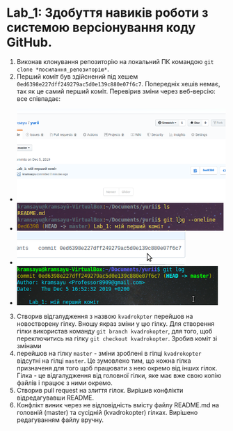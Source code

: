 # Lab_1: Здобуття навиків роботи з системою версіонування коду GitHub.

1. Виконав клонування репозиторію на локальний ПК командою `git clone *посилання_репозиторію*`.
2. Перший коміт був здійснений під хешем `0ed6398e227dff249279ac5d0e139c880e07f6c7`. Попередніх хешів немає, так як це самий перший коміт. Перевірив зміни через веб-версію: все співпадає:
- ![](img/webv.png)
- ![](img/localv.png)
- ![](img/fullhashweb.png)
- ![](img/fullhashlocal.png)
3. Створив відгалудження з назвою `kvadrokpter` перейшов на новостворену гілку. Вношу якраз зміни у цю гілку. Для створення гілки використав команду `git branch kvadrokopter`, для того, щоб переключитись на гілку `git checkout kvadrokopter`. Зробив коміт зі змінами
4. перейшов на гілку `master` - зміни зроблені в гілці `kvadrokopter` відсутні на гілці `master`. Це зумовлено тим, що кожна гілка призначеня для того щоб працювати з нею окремо від інших гілок. Гілка - це відгалудження від головної гілки, яке має вже свою копію файлів і працює з ними окремо.
5. Створив pull request на злиття гілок. Вирішив конфлікти відредагувавши README.
6. Конфлікт виник через не відповідність вмісту файлу README.md на головній (master) та сусідній (kvadrokopter) гілках. Вирішено редагуванням файлу вручну. 
